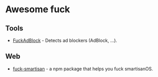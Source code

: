 # Awesome fuck

## Tools

- [FuckAdBlock](https://github.com/sitexw/FuckAdBlock) - Detects ad blockers (AdBlock, ...).

## Web

- [fuck-smartisan](https://github.com/geektheripper/fuck-smartisan) - a npm package that helps you fuck smartisanOS.

